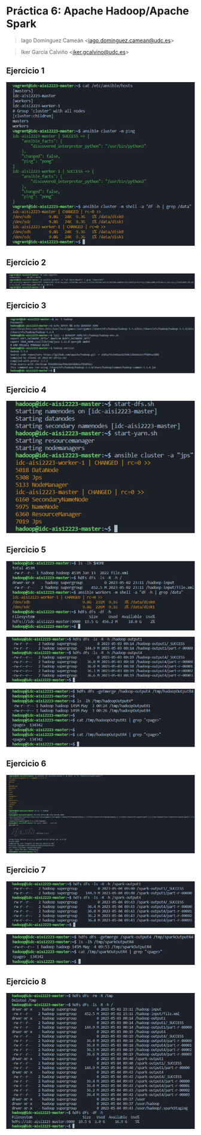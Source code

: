 # Práctica 6: Apache Hadoop/Apache Spark

> Iago Domínguez Cameán \<iago.dominguez.camean@udc.es\>

> Iker García Calviño \<iker.gcalvino@udc.es\>

## Ejercicio 1

![Despliegue del clúster virtual](/img/ej1-cap1.png)

## Ejercicio 2

![Configuración de NFS](/img/ej2-cap1.png)

## Ejercicio 3

![Instalación de Hadoop](/img/ej3-cap1.png)

## Ejercicio 4

![Despliegue de Hadoop](/img/ej4-cap1.png)

## Ejercicio 5

![Información del HDFS](/img/ej5-cap1.png)

![Directorios de salida](/img/ej5-cap2.png)

![Número de ocurrencias que tiene en el fichero de entrada la etiqueta XML "<page>"](/img/ej5-cap3.png)

## Ejercicio 6

![Instalación de Spark](/img/ej6-cap1.png)

## Ejercicio 7

![Directorios de salida](/img/ej7-cap1.png)

![Número de ocurrencias que tiene en el fichero de entrada la etiqueta XML "<page>"](/img/ej7-cap2.png)

## Ejercicio 8

![Limpieza](/img/ej8-cap1.png)
